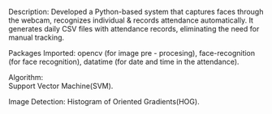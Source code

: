 Description:
   Developed a Python-based system that captures faces through the webcam, recognizes individual & records attendance automatically.
   It generates daily CSV files with attendance records, eliminating the need for manual tracking.

Packages Imported:
   opencv (for image pre - procesing), 
   face-recognition (for face recognition),
   datatime (for date and time in the attendance).   
  
Algorithm:  
  Support Vector Machine(SVM).
  
Image Detection: 
   Histogram of Oriented Gradients(HOG).    
  
   
